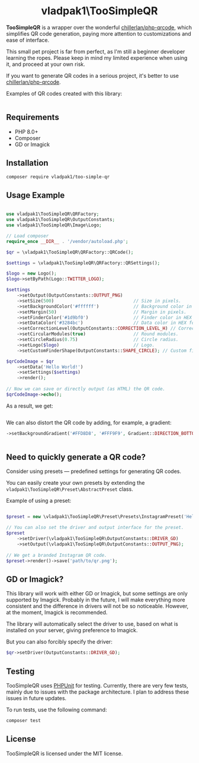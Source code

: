<h1 align="center">
    vladpak1\TooSimpleQR
</h1>

**TooSimpleQR** is a wrapper over the wonderful [chillerlan/php-qrcode](https://github.com/chillerlan/php-qrcode), which
simplifies QR code generation, paying more attention to customizations and ease of interface.

This small pet project is far from perfect, as I'm still a beginner developer learning the ropes. Please keep in mind my
limited experience when using it, and proceed at your own risk.

If you want to generate QR codes in a serious project, it's better
to use [chillerlan/php-qrcode](https://github.com/chillerlan/php-qrcode).

Examples of QR codes created with this library:
<p align="center">
<img src="https://i.postimg.cc/HxrNR9tc/presets.png" alt="">
</p>

## Requirements

- PHP 8.0+
- Composer
- GD or Imagick

## Installation

```bash
composer require vladpak1/too-simple-qr
```

## Usage Example

```php

use vladpak1\TooSimpleQR\QRFactory;
use vladpak1\TooSimpleQR\OutputConstants;
use vladpak1\TooSimpleQR\Image\Logo;

// Load composer
require_once __DIR__ . '/vendor/autoload.php';

$qr = \vladpak1\TooSimpleQR\QRFactory::QRCode();

$settings = \vladpak1\TooSimpleQR\QRFactory::QRSettings();

$logo = new Logo();
$logo->setByPath(Logo::TWITTER_LOGO);

$settings
    ->setOutput(OutputConstants::OUTPUT_PNG)
    ->setSize(500)                              // Size in pixels.
    ->setBackgroundColor('#ffffff')             // Background color in HEX format.
    ->setMargin(50)                             // Margin in pixels.
    ->setFinderColor('#1d9bf0')                 // Finder color in HEX format.
    ->setDataColor('#3284bc')                   // Data color in HEX format.
    ->setCorrectionLevel(OutputConstants::CORRECTION_LEVEL_H) // Correction level.
    ->setCircularModules(true)                  // Round modules.
    ->setCircleRadius(0.75)                     // Circle radius.
    ->setLogo($logo)                            // Logo.
    ->setCustomFinderShape(OutputConstants::SHAPE_CIRCLE); // Custom finder shape.

$qrCodeImage = $qr
    ->setData('Hello World!')
    ->setSettings($settings)
    ->render();
    
// Now we can save or directly output (as HTML) the QR code.
$qrCodeImage->echo();

```

As a result, we get:
<p align="center">
<img src="https://i.postimg.cc/MK1pgysF/example-1.png" alt="">
</p>

We can also distort the QR code by adding, for example, a gradient:

```php
->setBackgroundGradient('#FFD8D8', '#FFF9F9', Gradient::DIRECTION_BOTTOM_TO_TOP);
```

<p align="center">
<img src="https://i.postimg.cc/cHv2gG65/12.png" alt="">
</p>

## Need to quickly generate a QR code?

Consider using presets — predefined settings for generating QR codes.

You can easily create your own presets by extending the `vladpak1\TooSimpleQR\Preset\AbstractPreset` class.

Example of using a preset:

```php

$preset = new \vladpak1\TooSimpleQR\Preset\Presets\InstagramPreset('Hello World!');

// You can also set the driver and output interface for the preset.
$preset
    ->setDriver(\vladpak1\TooSimpleQR\OutputConstants::DRIVER_GD)
    ->setOutput(\vladpak1\TooSimpleQR\OutputConstants::OUTPUT_PNG);
    
// We get a branded Instagram QR code.
$preset->render()->save('path/to/qr.png');


```

## GD or Imagick?

This library will work with either GD or Imagick, but some settings are only supported by Imagick.
Probably in the future, I will make everything more consistent and the difference in drivers will not be so noticeable.
However, at the moment, Imagick is recommended.

The library will automatically select the driver to use, based on what is installed on your server, giving preference to
Imagick.

But you can also forcibly specify the driver:

```php
$qr->setDriver(OutputConstants::DRIVER_GD);
```

## Testing

TooSimpleQR uses [PHPUnit](https://github.com/sebastianbergmann/phpunit) for testing.
Currently, there are very few tests, mainly due to issues with the package architecture. I plan to address these issues
in future updates.

To run tests, use the following command:

```bash
composer test
```

## License

TooSimpleQR is licensed under the MIT license.